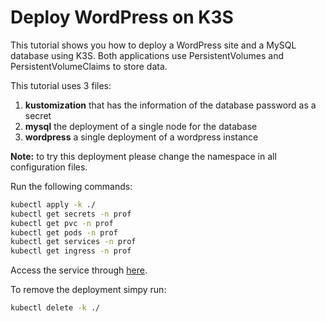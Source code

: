 # Deploy WordPress on K3S

This tutorial shows you how to deploy a WordPress site and a MySQL database using K3S.
Both applications use PersistentVolumes and PersistentVolumeClaims to store data.

This tutorial uses 3 files:
1. **kustomization** that has the information of the database password as a secret
2. **mysql** the deployment of a single node for the database
3. **wordpress** a single deployment of a wordpress instance

**Note:** to try this deployment please change the namespace in all configuration files.

Run the following commands:
```bash
kubectl apply -k ./
kubectl get secrets -n prof
kubectl get pvc -n prof
kubectl get pods -n prof
kubectl get services -n prof
kubectl get ingress -n prof
```

Access the service through [here](wordpress-prof.k3s).

To remove the deployment simpy run:
```bash
kubectl delete -k ./
```
